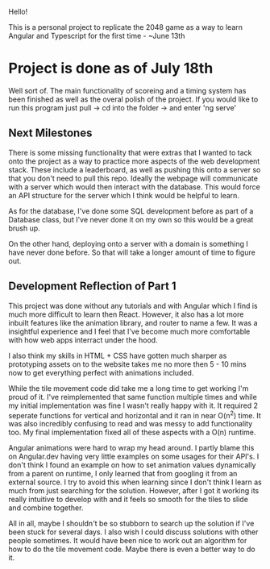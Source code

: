 Hello!

This is a personal project to replicate the 2048 game as a way to learn Angular and Typescript for the first time - ~June 13th

# Project is done as of July 18th
Well sort of. The main functionality of scoreing and a timing system has been finished as well as the overal polish of the project.
If you would like to run this program just pull -> cd into the folder -> and enter 'ng serve'

## Next Milestones
There is some missing functionality that were extras that I wanted to tack onto the project as a way to practice more aspects of the web development stack.
These include a leaderboard, as well as pushing this onto a server so that you don't need to pull this repo. Ideally the webpage will communicate with a server which would then interact with the database. This would force an API structure for the server which I think would be helpful to learn.

As for the database, I've done some SQL development before as part of a Database class, but I've never done it on my own so this would be a great brush up. 

On the other hand, deploying onto a server with a domain is something I have never done before. So that will take a longer amount of time to figure out.

## Development Reflection of Part 1
This project was done without any tutorials and with Angular which I find is much more difficult to learn then React. However, it also has a lot more inbuilt features like the animation library, and router to name a few. It was a insightful experience and I feel that I've become much more comfortable with how web apps interract under the hood. 

I also think my skills in HTML + CSS have gotten much sharper as prototyping assets on to the website takes me no more then 5 - 10 mins now to get everything perfect with animations included.

While the tile movement code did take me a long time to get working I'm proud of it. I've reimplemented that same function multiple times and while my initial implementation was fine I wasn't really happy with it. It required 2 seperate functions for vertical and horizontal and it ran in near O(n<sup>2</sup>) time. It was also incredibly confusing to read and was messy to add functionality too. My final implementation fixed all of these aspects with a O(n) runtime.

Angular animations were hard to wrap my head around. I partly blame this on Angular.dev having very little examples on some usages for their API's. I don't think I found an example on how to set animation values dynamically from a parent on runtime, I only learned that from googling it from an external source. I try to avoid this when learning since I don't think I learn as much from just searching for the solution. However, after I got it working its really intuitive to develop with and it feels so smooth for the tiles to slide and combine together.

All in all, maybe I shouldn't be so stubborn to search up the solution if I've been stuck for several days. I also wish I could discuss solutions with other people sometimes. It would have been nice to work out an algorithm for how to do the tile movement code. Maybe there is even a better way to do it.
